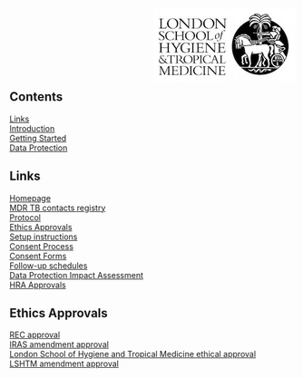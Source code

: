 <img align="right" src="img/lshtm_logo.jpeg">


<br/><br/>
<br/><br/>
<br/><br/>


## Contents 
[Links](#links)  
[Introduction](#intro)   
[Getting Started](#getstarted)  
[Data Protection](#dataprotection)  

## Links <a name="links"></a>
[Homepage](/index.md)   
[MDR TB contacts registry](https://mdrtb-contacts.lshtm.ac.uk/)  
[Protocol](/protocol.md)   
[Ethics Approvals](/ethics.md)  
[Setup instructions](/howto.md)   
[Consent Process](/consent.md)  
[Consent Forms](/consentforms.md)  
[Follow-up schedules](/followup.md)  
[Data Protection Impact Assessment](DPIA.md)  
[HRA Approvals](HRA_approvals.md)  

## Ethics Approvals

[REC approval](https://github.com/kmgas/MDRTB-contacts-UK/blob/gh-pages/ethics/REC_Favourable_opinion_16.LO.2032pdf.pdf)  
[IRAS amendment approval](https://github.com/kmgas/MDRTB-contacts-UK/blob/gh-pages/ethics/IRAS_214570_amendment_approval2020601.pdf)  
[London School of Hygiene and Tropical Medicine ethical approval](https://github.com/kmgas/MDRTB-contacts-UK/blob/gh-pages/ethics/LEO_Favourable_opinion_MDSRTB_contact_registry_copy.pdf)  
[LSHTM amendment approval](https://github.com/kmgas/MDRTB-contacts-UK/blob/gh-pages/ethics/LEO_MDRTB_registry_amendment_approval-39246%20copy.pdf)  
